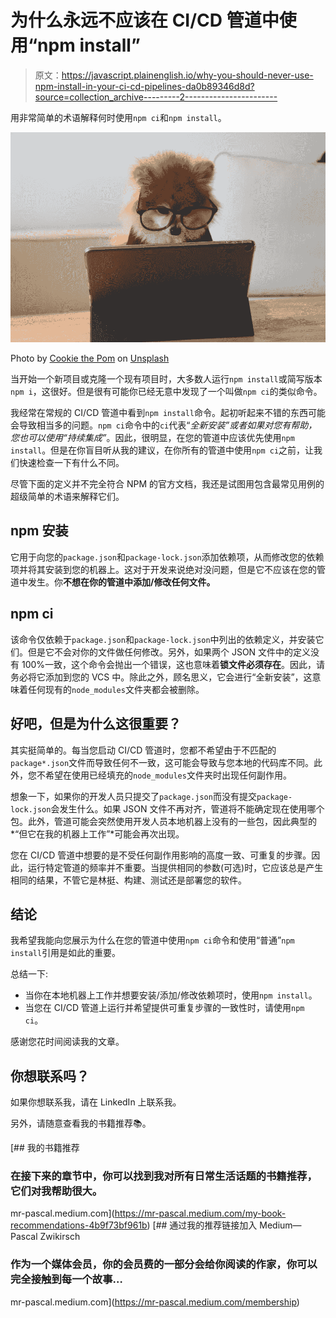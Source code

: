# 为什么永远不应该在 CI/CD 管道中使用“npm install”

> 原文：<https://javascript.plainenglish.io/why-you-should-never-use-npm-install-in-your-ci-cd-pipelines-da0b89346d8d?source=collection_archive---------2----------------------->

用非常简单的术语解释何时使用`npm ci`和`npm install`。

![](img/4a1b75d3e6e7c9cc65178f83ba0c0cd6.png)

Photo by [Cookie the Pom](https://unsplash.com/@cookiethepom) on [Unsplash](https://unsplash.com/)

当开始一个新项目或克隆一个现有项目时，大多数人运行`npm install`或简写版本`npm i`，这很好。但是很有可能你已经无意中发现了一个叫做`npm ci`的类似命令。

我经常在常规的 CI/CD 管道中看到`npm install`命令。起初听起来不错的东西可能会导致相当多的问题。`npm ci`命令中的`ci`代表“*全新安装”*或者如果对您有帮助，您也可以使用*“持续集成”*。因此，很明显，在您的管道中应该优先使用`npm install`。但是在你盲目听从我的建议，在你所有的管道中使用`npm ci`之前，让我们快速检查一下有什么不同。

尽管下面的定义并不完全符合 NPM 的官方文档，我还是试图用包含最常见用例的超级简单的术语来解释它们。

## npm 安装

它用于向您的`package.json`和`package-lock.json`添加依赖项，从而修改您的依赖项并将其安装到您的机器上。这对于开发来说绝对没问题，但是它不应该在您的管道中发生。你**不想在你的管道中添加/修改任何文件。**

## npm ci

该命令仅依赖于`package.json`和`package-lock.json`中列出的依赖定义，并安装它们。但是它不会对你的文件做任何修改。另外，如果两个 JSON 文件中的定义没有 100%一致，这个命令会抛出一个错误，这也意味着**锁文件必须存在**。因此，请务必将它添加到您的 VCS 中。除此之外，顾名思义，它会进行“全新安装”，这意味着任何现有的`node_modules`文件夹都会被删除。

## 好吧，但是为什么这很重要？

其实挺简单的。每当您启动 CI/CD 管道时，您都不希望由于不匹配的`package*.json`文件而导致任何不一致，这可能会导致与您本地的代码库不同。此外，您不希望在使用已经填充的`node_modules`文件夹时出现任何副作用。

想象一下，如果你的开发人员只提交了`package.json`而没有提交`package-lock.json`会发生什么。如果 JSON 文件不再对齐，管道将不能确定现在使用哪个包。此外，管道可能会突然使用开发人员本地机器上没有的一些包，因此典型的*“但它在我的机器上工作”*可能会再次出现。

您在 CI/CD 管道中想要的是不受任何副作用影响的高度一致、可重复的步骤。因此，运行特定管道的频率并不重要。当提供相同的参数(可选)时，它应该总是产生相同的结果，不管它是林挺、构建、测试还是部署您的软件。

## 结论

我希望我能向您展示为什么在您的管道中使用`npm ci`命令和使用“普通”`npm install`引用是如此的重要。

总结一下:

*   当你在本地机器上工作并想要安装/添加/修改依赖项时，使用`npm install`。
*   当您在 CI/CD 管道上运行并希望提供可重复步骤的一致性时，请使用`npm ci`。

感谢您花时间阅读我的文章。

## 你想联系吗？

如果你想联系我，请在 LinkedIn 上联系我。

另外，请随意查看我的书籍推荐📚。

[](https://mr-pascal.medium.com/my-book-recommendations-4b9f73bf961b) [## 我的书籍推荐

### 在接下来的章节中，你可以找到我对所有日常生活话题的书籍推荐，它们对我帮助很大。

mr-pascal.medium.com](https://mr-pascal.medium.com/my-book-recommendations-4b9f73bf961b) [](https://mr-pascal.medium.com/membership) [## 通过我的推荐链接加入 Medium—Pascal Zwikirsch

### 作为一个媒体会员，你的会员费的一部分会给你阅读的作家，你可以完全接触到每一个故事…

mr-pascal.medium.com](https://mr-pascal.medium.com/membership)